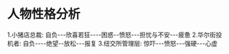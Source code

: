 # 人物性格分析
1.小猪店总裁: 自负---欣喜若狂----困惑--愤怒---担忧与不安---疲惫
2.华尔街投机者: 自负----绝望--放松---报复
3.纽交所管理层: 惊吓---愤怒---强硬---心虚